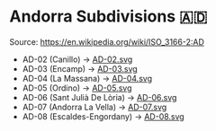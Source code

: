 # Andorra Subdivisions 🇦🇩

Source: https://en.wikipedia.org/wiki/ISO_3166-2:AD

* AD-02 (Canillo) -> [AD-02.svg](https://github.com/amckenna41/iso3166-flag-icons/blob/main/iso3166-2-icons/AD/AD-02.svg)
* AD-03 (Encamp) -> [AD-03.svg](https://github.com/amckenna41/iso3166-flag-icons/blob/main/iso3166-2-icons/AD/AD-03.svg)
* AD-04 (La Massana) -> [AD-04.svg](https://github.com/amckenna41/iso3166-flag-icons/blob/main/iso3166-2-icons/AD/AD-04.svg)
* AD-05 (Ordino) -> [AD-05.svg](https://github.com/amckenna41/iso3166-flag-icons/blob/main/iso3166-2-icons/AD/AD-05.svg)
* AD-06 (Sant Julià De Lòria) -> [AD-06.svg](https://github.com/amckenna41/iso3166-flag-icons/blob/main/iso3166-2-icons/AD/AD-06.svg)
* AD-07 (Andorra La Vella) -> [AD-07.svg](https://github.com/amckenna41/iso3166-flag-icons/blob/main/iso3166-2-icons/AD/AD-07.svg)
* AD-08 (Escaldes-Engordany) -> [AD-08.svg](https://github.com/amckenna41/iso3166-flag-icons/blob/main/iso3166-2-icons/AD/AD-08.svg)
